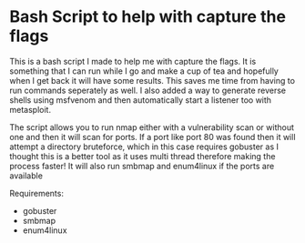 # Bash Script to help with capture the flags

This is a bash script I made to help me with capture the flags. It is something that I can run while I go and make a cup of tea and hopefully
when I get back it will have some results. This saves me time from having to run commands seperately as well. I also added a way to
generate reverse shells using msfvenom and then automatically start a listener too with metasploit.

The script allows you to run nmap either with a vulnerability scan or without one and then it will scan for ports. If a port like
port 80 was found then it will attempt a directory bruteforce, which in this case requires gobuster as I thought this is a
better tool as it uses multi thread therefore making the process faster! It will also run smbmap and enum4linux if the ports are available

Requirements:
- gobuster
- smbmap
- enum4linux
